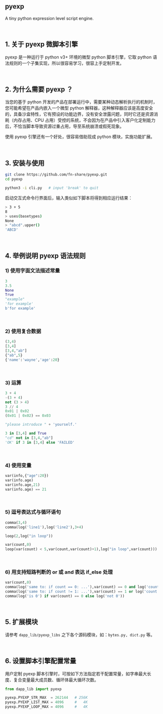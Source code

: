 pyexp
--------

A tiny python expression level script engine.

&nbsp;

## 1. 关于 pyexp 微脚本引擎

pyexp 是一种运行于 python v3+ 环境的微型 python 脚本引擎，它取 python 语法规则的一个子集实现，所以很容易学习，很容上手定制开发。

&nbsp;

## 2. 为什么需要 pyexp ？

当您的基于 python 开发的产品在部署运行中，需要某种动态解析执行的机制时，您可能希望在产品内嵌入一个微型 python 解释器，这种解释器应该是高度安全的，具备沙盒特性，它有预设的功能边界，没有安全泄露问题，同时它还是资源消耗（内存占用、CPU 占用）受控的系统，不会因为在产品中引入客户化定制能力后，不恰当脚本导致资源过重占用，导至系统崩溃或假死现象。

使用 pyexp 引擎还有一个好处，很容易借助现成 python 模块，实施功能扩展。

&nbsp;

## 3. 安装与使用

``` bash
git clone https://github.com/fn-share/pyexp.git
cd pyexp

python3 -i cli.py   # input 'break' to quit
```

启动交互式命令行界面后，输入类似如下脚本将得到相应运行结果：

``` bash
> 3 + 5
8
> uses(basetypes)
None
> "abcd".upper()
'ABCD'
```

&nbsp;

## 4. 举例说明 pyexp 语法规则

### 1) 使用字面文法描述常量

``` python
3
3.5
None
True
"example"
'for example'
b'for example'
```

&nbsp;

### 2) 使用复合数据

``` python
(3,4)
[3,4]
[3,4,"ab"]
{"ab",5}
{'name':'wayne','age':20}
```

&nbsp;

### 3) 运算

``` python
3 + 4
-(3 + 4)
not (3 > 4)
3 // 4
0x01 | 0x02
(0x01 | 0x02) == 0x03

"please introduce " + 'yourself.'

3 in [3,4] and True
"cd" not in [3,4,"ab"]
'OK' if 3 in [3,4] else 'FAILED'
```

&nbsp;

### 4) 使用变量

``` python
var(info,{"age":20})
var(info.age)
var(info.age,21)
var(info.age) == 21
```

&nbsp;

### 5) 逗号表达式与循环语句

``` python
comma(3,4)
comma(log('line1'),log('line2'),3+4)

loop(2,log("in loop"))

var(count,0)
loop(var(count) < 5,var(count,var(count)+1),log("in loop",var(count)))
```

&nbsp;

### 6) 用支持短路判断的 or 或 and 表达 if_else 处理

``` python
var(count,0)
comma(log('same to: if count == 0: ...'),var(count) == 0 and log('count is 0'))
comma(log('same to: if count != 1: ...'),var(count) == 1 or log('count is not 1'))
comma(log('is 0') if var(count) == 0 else log('not 0'))
```

&nbsp;

## 5. 扩展模块

请参考 `dapp_lib/pyexp_libs` 之下各个源码模块，如：`bytes.py, dict.py` 等。

&nbsp;

## 6. 设置脚本引擎配置常量

用户定制 pyexp 脚本引擎时，可按如下方法指定若干配置常量，如字串最大长度、复合变量最大成员数、循环体最大循环次数。

``` python
from dapp_lib import pyexp

pyexp.PYEXP_STR_MAX  = 262144   # 256K
pyexp.PYEXP_LIST_MAX = 4096     #   4K
pyexp.PYEXP_LOOP_MAX = 4096     #   4K
```

&nbsp;
